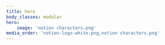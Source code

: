 ```yaml
---
title: hero
body_classes: modular
hero:
    image: 'notion characters.png'
media_order: 'notion-logo-white.png,notion characters.png'
---
```


